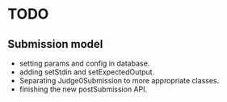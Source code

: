 # TODO

## Submission model
- setting params and config in database.
- adding setStdin and setExpectedOutput.
- Separating Judge0Submission to more appropriate classes.
- finishing the new postSubmission API.